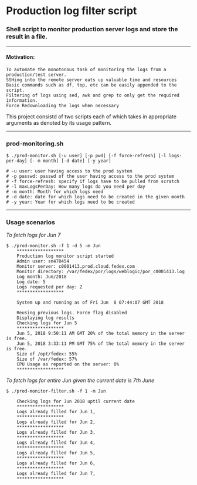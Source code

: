 # Production log filter script #
### Shell script to monitor production server logs and store the result in a file. ###
- - - -

#### Motivation: ####
    To automate the monotonous task of monitoring the logs from a production/test server.
    SSHing into the remote server eats up valuable time and resources
    Basic commands such as df, top, etc can be easily appended to the script.
    Filtering of logs using sed, awk and grep to only get the required information.
    Force Redownloading the logs when necessary

This project consistd of two scripts each of which takes in appropriate arguments as denoted by its usage pattern.

- - - -

### prod-monitoring.sh ###
```
$ ./prod-monitor.sh [-u user] [-p pwd] [-f force-refresh] [-l logs-per-day] [- m month] [-d date] [-y year]
   
# -u user: user having access to the prod system
# -p passwd: passwd of the user having access to the prod system
# -f force-refresh: specify if logs have to be pulled from scratch
# -l maxLogsPerDay: How many logs do you need per day
# -m month: Month for which logs need
# -d date: date for which logs need to be created in the given month
# -y year: Year for which logs need to be created
```
- - - -

 ### Usage scenarios ###
 *To fetch logs for Jun 7*
 ```
 $ ./prod-monitor.sh -f 1 -d 5 -m Jun
     ******************
     Production log monitor script started
     Admin user: sn470454
     Monitor server: c0001413.prod.cloud.fedex.com
     Monitor directory: /var/fedex/por/logs/weblogic/por_c0001413.log
     Log month: Jun/2018
     Log date: 5
     Logs requested per day: 2
     ******************

     System up and running as of Fri Jun  8 07:44:07 GMT 2018

     Reusing previous logs. Force flag disabled
     Displaying log results
     Checking logs for Jun 5 
     ******************
     Jun 5, 2018 9:50:11 AM GMT	20% of the total memory in the server is free. 
     Jun 5, 2018 3:33:11 PM GMT	75% of the total memory in the server is free. 
     Size of /opt/fedex: 55%
     Size of /var/fedex: 57%
     CPU Usage as reported on the server: 0%
     ******************
 ```
 
 *To fetch logs for entire Jun given the current date is 7th June*
 ```
 $ ./prod-monitor-filter.sh -f 1 -m Jun 

     Checking logs for Jun 2018 uptil current date
     ******************
     Logs already filled for Jun 1,
     ******************
     Logs already filled for Jun 2,
     ******************
     Logs already filled for Jun 3,
     ******************
     Logs already filled for Jun 4,
     ******************
     Logs already filled for Jun 5,
     ******************
     Logs already filled for Jun 6,
     ******************
     Logs already filled for Jun 7,
     ******************
 ```
 
 
 
